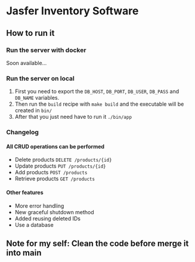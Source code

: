 # Jasfer Inventory Software

## How to run it

### Run the server with docker
Soon available...

### Run the server on local
1. First you need to export the `DB_HOST`, `DB_PORT`, `DB_USER`, `DB_PASS` and `DB_NAME` variables.
2. Then run the `build` recipe with `make build` and the executable will be created in `bin/`
3. After that you just need have to run it `./bin/app`

### Changelog

#### All CRUD operations can be performed
- Delete products `DELETE /products/{id}` 
- Update products `PUT /products/{id}`
- Add products `POST /products`
- Retrieve products `GET /products`

#### Other features
- More error handling
- New graceful shutdown method
- Added reusing deleted IDs
- Use a database

 ## Note for my self: Clean the code before merge it into main 